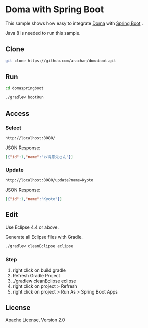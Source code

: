 Doma  with Spring Boot
========================================

This sample shows how easy to integrate [Doma][doma] with  [Spring Boot][spring-boot] .

Java 8 is needed to run this sample.

Clone
--------

```sh
git clone https://github.com/arachan/domaboot.git
```

Run
--------

```sh
cd domaspringboot
```

```sh
./gradlew bootRun
```

Access
--------

### Select

```
http://localhost:8080/
```

JSON Response:

```json
[{"id":1,"name":"お得意先さん"}]
```

### Update

```
http://localhost:8080/update?name=Kyoto
```

JSON Response:

```json
[{"id":1,"name":"Kyoto"}]
```

Edit
--------

Use Eclipse 4.4 or above.

Generate all Eclipse files with Gradle.

```sh
./gradlew cleanEclipse eclipse
```

### Step

1. right click on build.gradle
2. Refresh Gradle Project
3. ./gradlew cleanEclipse eclipse
4. right click on project > Refresh
5. right click on project > Run As > Spring Boot Apps

License
-------

Apache License, Version 2.0

[doma]: https://github.com/domaframework/doma
[spring-boot]: https://github.com/spring-projects/spring-boot

